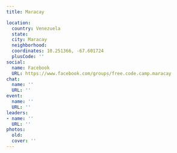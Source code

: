 ```yaml
---
title: Maracay

location:
  country: Venezuela
  state: 
  city: Maracay
  neighborhood: 
  coordinates: 10.251366, -67.601724
  plusCode: ''
social:
  name: Facebook
  URL: https://www.facebook.com/groups/free.code.camp.maracay
chat:
  name: ''
  URL: ''
event:
  name: ''
  URL: ''
leaders:
- name: ''
  URL: ''
photos:
  old: 
  cover: ''
---
```

